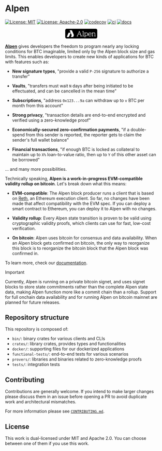 # Alpen

[![License: MIT](https://img.shields.io/badge/License-MIT-blue.svg)](https://opensource.org/licenses/MIT)
[![License: Apache-2.0](https://img.shields.io/badge/License-Apache-blue.svg)](https://opensource.org/licenses/apache-2-0)
[![codecov](https://codecov.io/gh/alpenlabs/alpen/branch/main/graph/badge.svg?token=Q3ZYY44GN7)](https://codecov.io/gh/alpenlabs/strata)
[![ci](https://github.com/alpenlabs/alpen/actions/workflows/lint.yml/badge.svg?event=push)](https://github.com/alpenlabs/alpen/actions)
[![docs](https://img.shields.io/badge/docs-strata-orange)](https://docs.stratabtc.org)

<p align="center">
  <img src="https://raw.githubusercontent.com/alpenlabs/.github/76e8490215c5c1e21d98ad28380bdd88b1bf6e4d/profile/images/logo.png" alt="Alpen Labs Logo" width="21%">
</p>

[**Alpen**](https://alpenlabs.io) gives developers the freedom to program nearly
any locking conditions for BTC imaginable,
limited only by the Alpen block size and gas limits.
This enables developers to create new kinds of applications for BTC
with features such as:

- **New signature types**, "provide a valid `P-256` signature to authorize a transfer"

- **Vaults**, "transfers must wait `N` days after being initiated to be effectuated,
  and can be cancelled in the mean time"

- **Subscriptions**, "address `0x123...9a` can withdraw up to `v` BTC 
  per month from this account"

- **Strong privacy**, "transaction details are end-to-end encrypted
  and verified using a zero-knowledge proof"

- **Economically-secured zero-confirmation payments**,
  "if a double-spend from this sender is reported,
  the reporter gets to claim the sender's full wallet balance"

- **Financial transactions**,
  "if enough BTC is locked as collateral to maintain up
  to `X%` loan-to-value ratio,
  then up to `Y` of this other asset can be borrowed"

... and many more possibilities.

Technically speaking,
**Alpen is a work-in-progress EVM-compatible validity rollup on bitcoin**.
Let's break down what this means:

- **EVM-compatible**: The Alpen block producer runs a client that is based on
  [Reth](https://github.com/paradigmxyz/reth),
  an Ethereum execution client.
  So far, no changes have been made that affect compatibility with the EVM spec.
  If you can deploy a smart contract to Ethereum,
  you can deploy it to Alpen with no changes.

- **Validity rollup**: Every Alpen state transition is proven to
  be valid using cryptographic validity proofs,
  which clients can use for fast, low-cost verification.

- **On bitcoin**: Alpen uses bitcoin for consensus and data availability.
  When an Alpen block gets confirmed on bitcoin,
  the only way to reorganize this block is to reorganize
  the bitcoin block that the Alpen block was confirmed in.

To learn more, check our [documentation](https://docs.alpenlabs.io).

> [!IMPORTANT]
> Currently,
> Alpen is running on a private bitcoin signet,
> and uses signet blocks to store state commitments rather than
> the complete Alpen state data,
> making Alpen function more like a commit chain than a rollup.
> Support for full onchain data availability and for running Alpen
> on bitcoin mainnet are planned for future releases.

## Repository structure

This repository is composed of:

- `bin/`: binary crates for various clients and CLIs
- `crates/`: library crates, provides types and functionalities
- `docker/`: supporting files for our dockerized applications
- `functional-tests/`: end-to-end tests for various scenarios
- `provers/`: libraries and binaries related to zero-knowledge proofs
- `tests/`: integration tests

## Contributing

Contributions are generally welcome.
If you intend to make larger changes please discuss them in an issue
before opening a PR to avoid duplicate work and architectural mismatches.

For more information please see [`CONTRIBUTING.md`](/CONTRIBUTING.md).

## License

This work is dual-licensed under MIT and Apache 2.0.
You can choose between one of them if you use this work.
